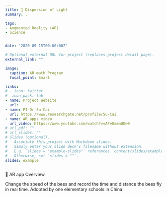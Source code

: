 ```yaml
---
title: 🕎 Dispersion of Light
summary: .

tags:
- Augmented Reality (AR)
- Science


date: "2020-09-15T00:00:00Z"

# Optional external URL for project (replaces project detail page).
external_link: ""

image:
  caption: AR math Program
  focal_point: Smart

links:
# - icon: twitter
#  icon_pack: fab
- name: Project Website
  url: 
- name: PI-Dr Su Cai
  url: https://www.researchgate.net/profile/Su-Cai
- name: AR apps video
  url_video: https://www.youtube.com/watch?v=AFe8amnUDw0
# url_pdf: ""
# url_slides: ""
# Slides (optional).
#   Associate this project with Markdown slides.
#   Simply enter your slide deck's filename without extension.
#   E.g. `slides = "example-slides"` references `content/slides/example-slides.md`.
#   Otherwise, set `slides = ""`.
slides: example
---
```


<!-- {{% callout note %}}
Aug. 2020 - Present (Principal Investigator: Dr. Xiao Hu)
{{% /callout %}} -->



🌟 AR app Overview

Change the speed of the bees and record the time and distance the bees fly in real time. 
Adopted by one elementary schools in China
